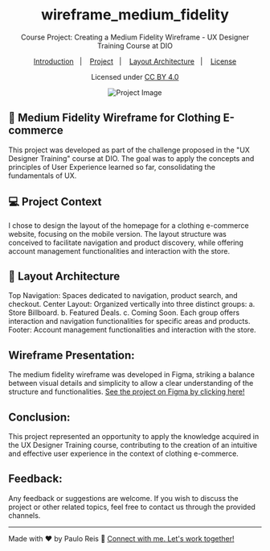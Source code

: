 <h1 align="center"> wireframe_medium_fidelity </h1>

<p align="center">
Course Project: Creating a Medium Fidelity Wireframe - UX Designer Training Course at DIO<br/>
</p>

<p align="center">
  <a href="#-introduction">Introduction</a>&nbsp;&nbsp;&nbsp;|&nbsp;&nbsp;&nbsp;
  <a href="#-project">Project</a>&nbsp;&nbsp;&nbsp;|&nbsp;&nbsp;&nbsp;
  <a href="#-layout">Layout Architecture</a>&nbsp;&nbsp;&nbsp;|&nbsp;&nbsp;&nbsp;
  <a href="#memo-licença">License</a>
</p>

<p align="center">
  <a>Licensed under</a>
  <a href="https://creativecommons.org/licenses/by/4.0/">CC BY 4.0</a>
</p>

<p align="center">
  <img alt="Project Image" src="https://i.imgur.com/e6yNZ3m.png">
</p>

## 🚀 Medium Fidelity Wireframe for Clothing E-commerce

This project was developed as part of the challenge proposed in the "UX Designer Training" course at DIO.
The goal was to apply the concepts and principles of User Experience learned so far, consolidating the fundamentals of UX.

## 💻 Project Context

I chose to design the layout of the homepage for a clothing e-commerce website, focusing on the mobile version.
The layout structure was conceived to facilitate navigation and product discovery, while offering account management functionalities and interaction with the store.

## 🔖 Layout Architecture

Top Navigation:
Spaces dedicated to navigation, product search, and checkout.
Center Layout:
Organized vertically into three distinct groups:
a. Store Billboard.
b. Featured Deals.
c. Coming Soon.
Each group offers interaction and navigation functionalities for specific areas and products.
Footer:
Account management functionalities and interaction with the store.


## Wireframe Presentation:
The medium fidelity wireframe was developed in Figma, striking a balance between visual details and simplicity to allow a clear understanding of the structure and functionalities.
<a href="https://www.rocketseat.com.br/discover](https://www.figma.com/community/file/1345786785438361680/dio-project-creating-a-medium-fidelity-wireframe">See the project on Figma by clicking here!</a>

## Conclusion:
This project represented an opportunity to apply the knowledge acquired in the UX Designer Training course, contributing to the creation of an intuitive and effective user experience in the context of clothing e-commerce.

## Feedback:
Any feedback or suggestions are welcome. If you wish to discuss the project or other related topics, feel free to contact us through the provided channels.

---

Made with ♥ by Paulo Reis :wave: [Connect with me. Let's work together!](https://www.linkedin.com/in/paulopintoreis/)



